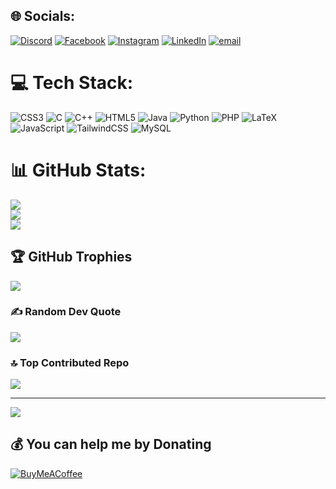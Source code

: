 
## 🌐 Socials:
[![Discord](https://img.shields.io/badge/Discord-%237289DA.svg?logo=discord&logoColor=white)](https://discord.gg/mraihancs) [![Facebook](https://img.shields.io/badge/Facebook-%231877F2.svg?logo=Facebook&logoColor=white)](https://facebook.com/mraihancs) [![Instagram](https://img.shields.io/badge/Instagram-%23E4405F.svg?logo=Instagram&logoColor=white)](https://instagram.com/mraihancs) [![LinkedIn](https://img.shields.io/badge/LinkedIn-%230077B5.svg?logo=linkedin&logoColor=white)](https://linkedin.com/in/mraihancs) [![email](https://img.shields.io/badge/Email-D14836?logo=gmail&logoColor=white)](mailto:marufraihanofficial@gmail.com) 

# 💻 Tech Stack:
![CSS3](https://img.shields.io/badge/css3-%231572B6.svg?style=for-the-badge&logo=css3&logoColor=white) ![C](https://img.shields.io/badge/c-%2300599C.svg?style=for-the-badge&logo=c&logoColor=white) ![C++](https://img.shields.io/badge/c++-%2300599C.svg?style=for-the-badge&logo=c%2B%2B&logoColor=white) ![HTML5](https://img.shields.io/badge/html5-%23E34F26.svg?style=for-the-badge&logo=html5&logoColor=white) ![Java](https://img.shields.io/badge/java-%23ED8B00.svg?style=for-the-badge&logo=openjdk&logoColor=white) ![Python](https://img.shields.io/badge/python-3670A0?style=for-the-badge&logo=python&logoColor=ffdd54) ![PHP](https://img.shields.io/badge/php-%23777BB4.svg?style=for-the-badge&logo=php&logoColor=white) ![LaTeX](https://img.shields.io/badge/latex-%23008080.svg?style=for-the-badge&logo=latex&logoColor=white) ![JavaScript](https://img.shields.io/badge/javascript-%23323330.svg?style=for-the-badge&logo=javascript&logoColor=%23F7DF1E) ![TailwindCSS](https://img.shields.io/badge/tailwindcss-%2338B2AC.svg?style=for-the-badge&logo=tailwind-css&logoColor=white) ![MySQL](https://img.shields.io/badge/mysql-4479A1.svg?style=for-the-badge&logo=mysql&logoColor=white)
# 📊 GitHub Stats:
![](https://github-readme-stats.vercel.app/api?username=mraihancs&theme=merko&hide_border=false&include_all_commits=true&count_private=true)<br/>
![](https://nirzak-streak-stats.vercel.app/?user=mraihancs&theme=merko&hide_border=false)<br/>
![](https://github-readme-stats.vercel.app/api/top-langs/?username=mraihancs&theme=merko&hide_border=false&include_all_commits=true&count_private=true&layout=compact)

## 🏆 GitHub Trophies
![](https://github-profile-trophy.vercel.app/?username=mraihancs&theme=ayu-mirage&no-frame=false&no-bg=true&margin-w=4)

### ✍️ Random Dev Quote
![](https://quotes-github-readme.vercel.app/api?type=horizontal&theme=radical)

### 🔝 Top Contributed Repo
![](https://github-contributor-stats.vercel.app/api?username=mraihancs&limit=5&theme=dark&combine_all_yearly_contributions=true)

---
[![](https://visitcount.itsvg.in/api?id=mraihancs&icon=5&color=13)](https://visitcount.itsvg.in)

  ## 💰 You can help me by Donating
  [![BuyMeACoffee](https://img.shields.io/badge/Buy%20Me%20a%20Coffee-ffdd00?style=for-the-badge&logo=buy-me-a-coffee&logoColor=black)](https://buymeacoffee.com/maruf) 

  
<!-- Proudly created with GPRM ( https://gprm.itsvg.in ) -->
